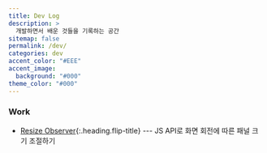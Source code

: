 ```yaml
---
title: Dev Log
description: >
  개발하면서 배운 것들을 기록하는 공간
sitemap: false
permalink: /dev/
categories: dev
accent_color: "#EEE"
accent_image:
  background: "#000"
theme_color: "#000"
---
```


### Work

- [Resize Observer]{:.heading.flip-title} --- JS API로 화면 회전에 따른 패널 크기 조절하기

[Resize Observer]: ./_posts/2024-10-22-resize-observer